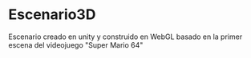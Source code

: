 # Escenario3D
Escenario creado en unity y construido en WebGL basado en la primer escena del videojuego "Super Mario 64"

